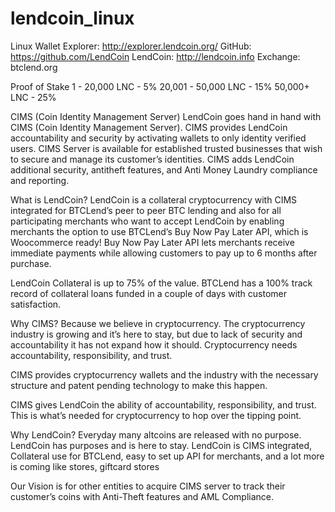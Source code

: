 # lendcoin_linux
Linux Wallet
Explorer: http://explorer.lendcoin.org/
GitHub: https://github.com/LendCoin
LendCoin: http://lendcoin.info
Exchange: btclend.org
 
Proof of Stake
1 - 20,000 LNC - 5%
20,001 - 50,000 LNC - 15%
50,000+ LNC - 25%
 
CIMS (Coin Identity Management Server)
LendCoin goes hand in hand with CIMS (Coin Identity Management Server). CIMS provides LendCoin accountability and security by activating wallets to only identity verified users. CIMS Server is available for established trusted businesses that wish to secure and manage its customer’s identities. CIMS adds LendCoin additional security, antitheft features, and Anti Money Laundry compliance and reporting.
 
 
 
What is LendCoin?
LendCoin is a collateral cryptocurrency with CIMS integrated for BTCLend’s peer to peer BTC lending and also for all participating merchants who want to accept LendCoin by enabling merchants the option to use BTCLend’s Buy Now Pay Later API, which is Woocommerce ready!
Buy Now Pay Later API lets merchants receive immediate payments while allowing customers to pay up to 6 months after purchase.
 
LendCoin Collateral is up to 75% of the value.
BTCLend has a 100% track record of collateral loans funded in a couple of days with customer satisfaction.
 
Why CIMS?
Because we believe in cryptocurrency.
The cryptocurrency industry is growing and it’s here to stay, but due to lack of security and accountability it has not expand how it should. Cryptocurrency needs accountability, responsibility, and trust.
 
CIMS provides cryptocurrency wallets and the industry with the necessary structure and patent pending technology to make this happen.
 
CIMS gives LendCoin the ability of accountability, responsibility, and trust. This is what’s needed for cryptocurrency to hop over the tipping point.
 
Why LendCoin?
Everyday many altcoins are released with no purpose. LendCoin has purposes and is here to stay. LendCoin is CIMS integrated, Collateral use for BTCLend, easy to set up API for merchants, and a lot more is coming like stores, giftcard stores
 
Our Vision is for other entities to acquire CIMS server to track their customer’s coins with Anti-Theft features and AML Compliance.
